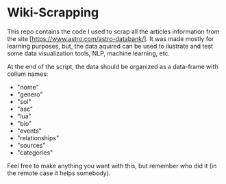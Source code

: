 # Wiki-Scrapping

This repo contains the code I used to scrap all the articles information from the site [https://www.astro.com/astro-databank/]. It was made mostly for learning purposes, but, the data aquired can be used to ilustrate and test some data visualization tools, NLP, machine learning, etc.  

At the end of the script, the data should be organized as a data-frame with collum names:
* "nome"
* "genero"
* "sol"
* "asc"
* "lua"
* "bio"
* "events"
* "relationships"
* "sources"
* "categories" 

Feel free to make anything you want with this, but remember who did it (in the remote case it helps somebody).

